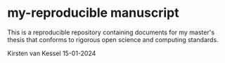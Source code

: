 # my-reproducible manuscript

<!-- badges: start -->
<!-- badges: end -->

This is a reproducible repository containing documents for my master's thesis that conforms to rigorous open science and computing standards.

Kirsten van Kessel 
15-01-2024

